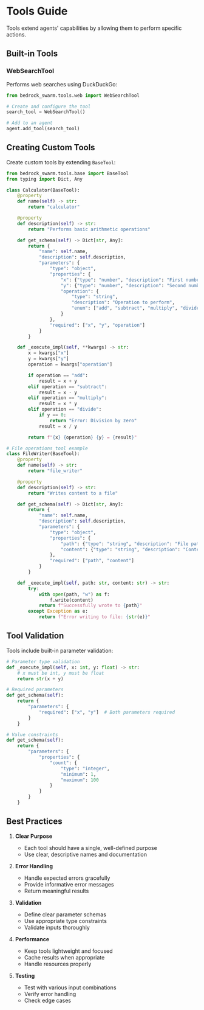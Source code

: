 # Tools Guide

Tools extend agents' capabilities by allowing them to perform specific actions.

## Built-in Tools

### WebSearchTool

Performs web searches using DuckDuckGo:

```python
from bedrock_swarm.tools.web import WebSearchTool

# Create and configure the tool
search_tool = WebSearchTool()

# Add to an agent
agent.add_tool(search_tool)
```

## Creating Custom Tools

Create custom tools by extending `BaseTool`:

```python
from bedrock_swarm.tools.base import BaseTool
from typing import Dict, Any

class Calculator(BaseTool):
    @property
    def name(self) -> str:
        return "calculator"

    @property
    def description(self) -> str:
        return "Performs basic arithmetic operations"

    def get_schema(self) -> Dict[str, Any]:
        return {
            "name": self.name,
            "description": self.description,
            "parameters": {
                "type": "object",
                "properties": {
                    "x": {"type": "number", "description": "First number"},
                    "y": {"type": "number", "description": "Second number"},
                    "operation": {
                        "type": "string",
                        "description": "Operation to perform",
                        "enum": ["add", "subtract", "multiply", "divide"]
                    }
                },
                "required": ["x", "y", "operation"]
            }
        }

    def _execute_impl(self, **kwargs) -> str:
        x = kwargs["x"]
        y = kwargs["y"]
        operation = kwargs["operation"]

        if operation == "add":
            result = x + y
        elif operation == "subtract":
            result = x - y
        elif operation == "multiply":
            result = x * y
        elif operation == "divide":
            if y == 0:
                return "Error: Division by zero"
            result = x / y

        return f"{x} {operation} {y} = {result}"

# File operations tool example
class FileWriter(BaseTool):
    @property
    def name(self) -> str:
        return "file_writer"

    @property
    def description(self) -> str:
        return "Writes content to a file"

    def get_schema(self) -> Dict[str, Any]:
        return {
            "name": self.name,
            "description": self.description,
            "parameters": {
                "type": "object",
                "properties": {
                    "path": {"type": "string", "description": "File path"},
                    "content": {"type": "string", "description": "Content to write"}
                },
                "required": ["path", "content"]
            }
        }

    def _execute_impl(self, path: str, content: str) -> str:
        try:
            with open(path, "w") as f:
                f.write(content)
            return f"Successfully wrote to {path}"
        except Exception as e:
            return f"Error writing to file: {str(e)}"
```

## Tool Validation

Tools include built-in parameter validation:

```python
# Parameter type validation
def _execute_impl(self, x: int, y: float) -> str:
    # x must be int, y must be float
    return str(x + y)

# Required parameters
def get_schema(self):
    return {
        "parameters": {
            "required": ["x", "y"]  # Both parameters required
        }
    }

# Value constraints
def get_schema(self):
    return {
        "parameters": {
            "properties": {
                "count": {
                    "type": "integer",
                    "minimum": 1,
                    "maximum": 100
                }
            }
        }
    }
```

## Best Practices

1. **Clear Purpose**
   - Each tool should have a single, well-defined purpose
   - Use clear, descriptive names and documentation

2. **Error Handling**
   - Handle expected errors gracefully
   - Provide informative error messages
   - Return meaningful results

3. **Validation**
   - Define clear parameter schemas
   - Use appropriate type constraints
   - Validate inputs thoroughly

4. **Performance**
   - Keep tools lightweight and focused
   - Cache results when appropriate
   - Handle resources properly

5. **Testing**
   - Test with various input combinations
   - Verify error handling
   - Check edge cases
